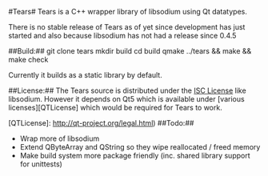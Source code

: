 #Tears#
Tears is a C++ wrapper library of libsodium using Qt datatypes.

There is no stable release of Tears as of yet since development
has just started and also because libsodium has not had a release
since 0.4.5

##Build:##
    git clone <url> tears
    mkdir build
    cd build
    qmake ../tears && make && make check

Currently it builds as a static library by default.

##License:##
The Tears source is distributed under the [ISC License][ISCLICENSE]
like libsodium. However it depends on Qt5 which is available
under [various licenses][QTLicense] which would be required for
Tears to work.

[ISCLICENSE]: http://opensource.org/licenses/ISC
[QTLicense]: http://qt-project.org/legal.html)
##Todo:##
- Wrap more of libsodium
- Extend QByteArray and QString so they wipe reallocated / freed memory
- Make build system more package friendly
  (inc. shared library support for unittests)